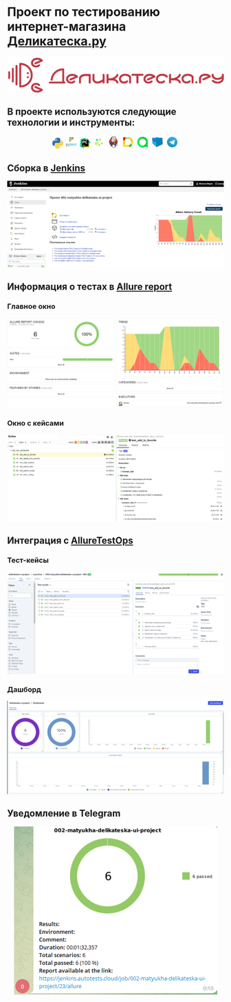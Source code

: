 # Проект по тестированию интернет-магазина [Деликатеска.ру](https://www.delikateska.ru/)
<p align="left">
  <img src="resources/images/logo_delikateska_ru.png" alt="Деликатеска.ру"/>
</p>

## В проекте используются следующие технологии и инструменты:
<p align="center">
<img width="5%" title="Python" src="https://github.com/MatyukhaQA/delikateska-ui-test-project/blob/master/resources/python.png">
<img width="6%" title="Pytest" src="https://github.com/MatyukhaQA/delikateska-ui-test-project/blob/master/resources/pytest.png">
<img width="5%" title="PyCharm" src="https://github.com/MatyukhaQA/delikateska-ui-test-project/blob/master/resources/pycharm.png">
<img width="6%" title="Selene" src="https://github.com/MatyukhaQA/delikateska-ui-test-project/blob/master/resources/selene.png">
<img width="6%" title="Jenkins" src="https://github.com/MatyukhaQA/delikateska-ui-test-project/blob/master/resources/jenkins.svg">
<img width="6%" title="Allure Report" src="https://github.com/MatyukhaQA/delikateska-ui-test-project/blob/master/resources/allure.svg">
<img width="6%" title="Allure TestOps" src="https://github.com/MatyukhaQA/delikateska-ui-test-project/blob/master/resources/AllureTestOps.png">
<img width="6%" title="Selenoid" src="https://github.com/MatyukhaQA/delikateska-ui-test-project/blob/master/resources/Selenoid.svg">
<img width="6%" title="Telegram" src="https://github.com/MatyukhaQA/delikateska-ui-test-project/blob/master/resources/tg.svg">
</p>

## Сборка в [Jenkins](https://jenkins.autotests.cloud/job/002-matyukha-delikateska-ui-project/)
<p align="center">
  <img src="resources/images/Jenkins.png" alt="Jenkins"/>
</p>

## Информация о тестах в [Allure report](https://jenkins.autotests.cloud/job/002-matyukha-delikateska-ui-project/23/allure/)

### Главное окно
<p align="center">
  <img src="resources/images/Allure.png" alt="Allure report"/>
</p>

### Окно с кейсами
<p align="center">
  <img src="resources/images/suites.png" alt="Allure report"/>
</p>

## Интеграция с [AllureTestOps](https://allure.autotests.cloud/project/1729/dashboards)

### Тест-кейсы
<p align="center">
  <img src="resources/images/testcase.png" alt="Allure TestOps"/>
</p>

### Дашборд
<p align="center">
  <img src="resources/images/dashboard.png" alt="Allure TestOps"/>
</p>


## Уведомление в Telegram
<p align="center">
  <img src="resources/images/telegram.png" alt="Telegram notification"/>
</p>

<p align="center">
  <img src="resources/images/" alt=""/>
</p>
